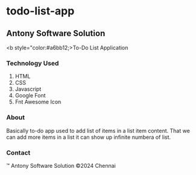 # todo-list-app

## Antony Software Solution 
<b style="color:#a6bb12;>To-Do List Application</b>


### Technology Used
1. HTML
2. CSS
3. Javascript
4. Google Font
5. Fnt Awesome Icon

### About
 Basically to-do app used to add list of items in a 
 list item content. That we can add more items in a list
 it can show up infinite numbera of list.

### Contact

&trade; Antony Software Solution
&copy;2024 Chennai
